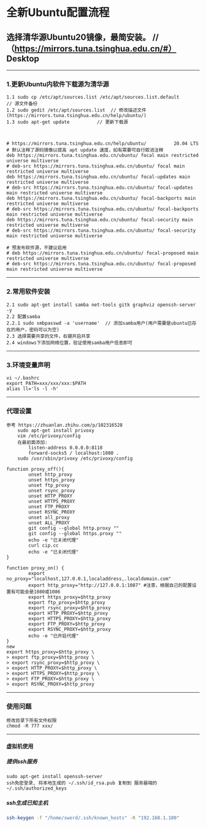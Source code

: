 # 全新Ubuntu配置流程
## 选择清华源Ubuntu20镜像，最简安装。 //（https://mirrors.tuna.tsinghua.edu.cn/#） Desktop

***

### 1.更新Ubuntu内软件下载源为清华源

    1.1 sudo cp /etc/apt/sources.list /etc/apt/sources.list.default            // 源文件备份
    1.2 sudo gedit /etc/apt/sources.list  // 修改描述文件(https://mirrors.tuna.tsinghua.edu.cn/help/ubuntu/)
    1.3 sudo apt-get update          // 更新下载源



    # https://mirrors.tuna.tsinghua.edu.cn/help/ubuntu/          20.04 LTS 
    # 默认注释了源码镜像以提高 apt update 速度，如有需要可自行取消注释
    deb https://mirrors.tuna.tsinghua.edu.cn/ubuntu/ focal main restricted universe multiverse
    # deb-src https://mirrors.tuna.tsinghua.edu.cn/ubuntu/ focal main restricted universe multiverse
    deb https://mirrors.tuna.tsinghua.edu.cn/ubuntu/ focal-updates main restricted universe multiverse
    # deb-src https://mirrors.tuna.tsinghua.edu.cn/ubuntu/ focal-updates main restricted universe multiverse
    deb https://mirrors.tuna.tsinghua.edu.cn/ubuntu/ focal-backports main restricted universe multiverse
    # deb-src https://mirrors.tuna.tsinghua.edu.cn/ubuntu/ focal-backports main restricted universe multiverse
    deb https://mirrors.tuna.tsinghua.edu.cn/ubuntu/ focal-security main restricted universe multiverse
    # deb-src https://mirrors.tuna.tsinghua.edu.cn/ubuntu/ focal-security main restricted universe multiverse
    
    # 预发布软件源，不建议启用
    # deb https://mirrors.tuna.tsinghua.edu.cn/ubuntu/ focal-proposed main restricted universe multiverse
    # deb-src https://mirrors.tuna.tsinghua.edu.cn/ubuntu/ focal-proposed main restricted universe multiverse

***

### 2.常用软件安装

    2.1 sudo apt-get install samba net-tools gitk graphviz openssh-server -y
    2.2 配置samba
    2.2.1 sudo smbpasswd -a 'username'  // 添加samba用户(用户需要是ubuntu已存在的用户，密码可以为空)
    2.3 选择需要共享的文件，右键开启共享
    2.4 windows下添加网络位置，验证使用samba用户信息即可

***

### 3.环境变量声明
    vi ~/.bashrc
    export PATH=xxx/xxx/xxx:$PATH
    alias ll='ls -l -h'
___
### 代理设置

	参考 https://zhuanlan.zhihu.com/p/102316528
		sudo apt-get install privoxy
		vim /etc/privoxy/config
		在最前面添加:
			listen-address 0.0.0.0:8118
			forward-socks5 / localhost:1080 .
		sudo /usr/sbin/privoxy /etc/privoxy/config
	
	function proxy_off(){
			unset http_proxy
			unset https_proxy
			unset ftp_proxy
			unset rsync_proxy
			unset HTTP_PROXY
			unset HTTPS_PROXY
			unset FTP_PROXY
			unset RSYNC_PROXY
			unset all_proxy
			unset ALL_PROXY
			git config --global http.proxy ""
			git config --global https.proxy ""
			echo -e "已关闭代理"
			curl cip.cc
			echo -e "已关闭代理"
	}

	function proxy_on() {
			export no_proxy="localhost,127.0.0.1,localaddress,.localdomain.com"
			export http_proxy="http://127.0.0.1:1087" #注意，根据自己的配置设置有可能会是1080或1086
			export https_proxy=$http_proxy
			export ftp_proxy=$http_proxy
			export rsync_proxy=$http_proxy
			export HTTP_PROXY=$http_proxy
			export HTTPS_PROXY=$http_proxy
			export FTP_PROXY=$http_proxy
			export RSYNC_PROXY=$http_proxy
			echo -e "已开启代理"
	}
    new
    export https_proxy=$http_proxy \
    > export ftp_proxy=$http_proxy \
    > export rsync_proxy=$http_proxy \
    > export HTTP_PROXY=$http_proxy \
    > export HTTPS_PROXY=$http_proxy \
    > export FTP_PROXY=$http_proxy \
    > export RSYNC_PROXY=$http_proxy
___
### 使用问题
	修改目录下所有文件权限
	chmod -R 777 xxx/
___
#### 虚拟机使用



##### 提供ssh服务
	sudo apt-get install openssh-server
	ssh免密登录, 将本地生成的 ~/.ssh/id_rsa.pub 复制到 服务器端的 ~/.ssh/authorized_keys

##### ssh生成已知主机
```bash
ssh-keygen -f "/home/sword/.ssh/known_hosts" -R "192.168.1.100"
```